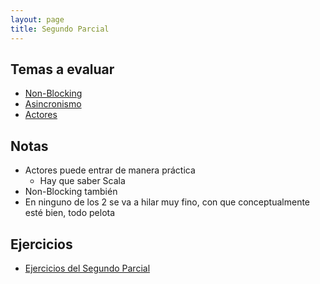 ```yaml
---
layout: page
title: Segundo Parcial
---
```


## Temas a evaluar

[//]: # (TODO: insertar los links a cada carpeta)
- [Non-Blocking]() 
- [Asincronismo]()
- [Actores](https://github.com/FranCalveyra/conc-summary/tree/main/content/Pr%C3%A1ctica/Segundo%20Parcial/actors)

## Notas
- Actores puede entrar de manera práctica
    - Hay que saber Scala
- Non-Blocking también
- En ninguno de los 2 se va a hilar muy fino, con que conceptualmente esté bien, todo pelota

## Ejercicios

- [Ejercicios del Segundo Parcial](Exercises.html)